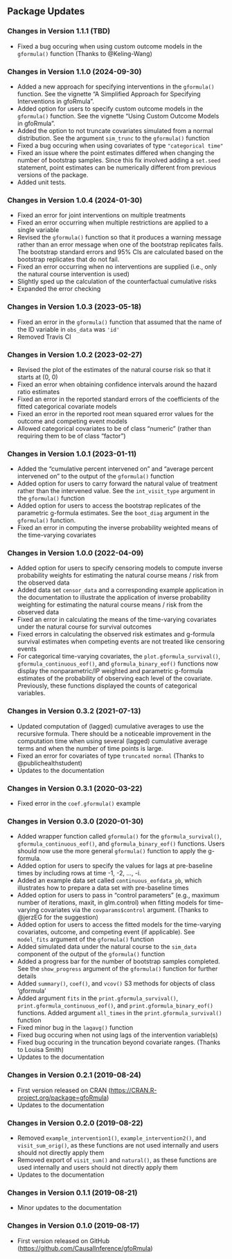 ## Package Updates

### Changes in Version 1.1.1 (TBD)

-   Fixed a bug occuring when using custom outcome models in the
    `gformula()` function (Thanks to @Keling-Wang)

### Changes in Version 1.1.0 (2024-09-30)

-   Added a new approach for specifying interventions in the
    `gformula()` function. See the vignette “A Simplified Approach for
    Specifying Interventions in gfoRmula”.
-   Added option for users to specify custom outcome models in the
    `gformula()` function. See the vignette “Using Custom Outcome Models
    in gfoRmula”.
-   Added the option to not truncate covariates simulated from a normal
    distribution. See the argument `sim_trunc` to the `gformula()`
    function
-   Fixed a bug occuring when using covariates of type
    `"categorical time"`
-   Fixed an issue where the point estimates differed when changing the
    number of bootstrap samples. Since this fix involved adding a
    `set.seed` statement, point estimates can be numerically different
    from previous versions of the package.
-   Added unit tests.

### Changes in Version 1.0.4 (2024-01-30)

-   Fixed an error for joint interventions on multiple treatments
-   Fixed an error occurring when multiple restrictions are applied to a
    single variable
-   Revised the `gformula()` function so that it produces a warning
    message rather than an error message when one of the bootstrap
    replicates fails. The bootstrap standard errors and 95% CIs are
    calculated based on the bootstrap replicates that do not fail.
-   Fixed an error occurring when no interventions are supplied (i.e.,
    only the natural course intervention is used)
-   Slightly sped up the calculation of the counterfactual cumulative
    risks
-   Expanded the error checking

### Changes in Version 1.0.3 (2023-05-18)

-   Fixed an error in the `gformula()` function that assumed that the
    name of the ID variable in `obs_data` was `'id'`
-   Removed Travis CI

### Changes in Version 1.0.2 (2023-02-27)

-   Revised the plot of the estimates of the natural course risk so that
    it starts at (0, 0)
-   Fixed an error when obtaining confidence intervals around the hazard
    ratio estimates
-   Fixed an error in the reported standard errors of the coefficients
    of the fitted categorical covariate models
-   Fixed an error in the reported root mean squared error values for
    the outcome and competing event models
-   Allowed categorical covariates to be of class “numeric” (rather than
    requiring them to be of class “factor”)

### Changes in Version 1.0.1 (2023-01-11)

-   Added the “cumulative percent intervened on” and “average percent
    intervened on” to the output of the `gformula()` function
-   Added option for users to carry forward the natural value of
    treatment rather than the intervened value. See the `int_visit_type`
    argument in the `gformula()` function
-   Added option for users to access the bootstrap replicates of the
    parametric g-formula estimates. See the `boot_diag` argument in the
    `gformula()` function.
-   Fixed an error in computing the inverse probability weighted means
    of the time-varying covariates

### Changes in Version 1.0.0 (2022-04-09)

-   Added option for users to specify censoring models to compute
    inverse probability weights for estimating the natural course means
    / risk from the observed data
-   Added data set `censor_data` and a corresponding example application
    in the documentation to illustrate the application of inverse
    probability weighting for estimating the natural course means / risk
    from the observed data
-   Fixed an error in calculating the means of the time-varying
    covariates under the natural course for survival outcomes
-   Fixed errors in calculating the observed risk estimates and
    g-formula survival estimates when competing events are not treated
    like censoring events
-   For categorical time-varying covariates, the
    `plot.gformula_survival()`, `gformula_continuous_eof()`, and
    `gformula_binary_eof()` functions now display the nonparametric/IP
    weighted and parametric g-formula estimates of the probability of
    observing each level of the covariate. Previously, these functions
    displayed the counts of categorical variables.

### Changes in Version 0.3.2 (2021-07-13)

-   Updated computation of (lagged) cumulative averages to use the
    recursive formula. There should be a noticeable improvement in the
    computation time when using several (lagged) cumulative average
    terms and when the number of time points is large.
-   Fixed an error for covariates of type `truncated normal` (Thanks to
    @publichealthstudent)
-   Updates to the documentation

### Changes in Version 0.3.1 (2020-03-22)

-   Fixed error in the `coef.gformula()` example

### Changes in Version 0.3.0 (2020-01-30)

-   Added wrapper function called `gformula()` for the
    `gformula_survival()`, `gformula_continuous_eof()`, and
    `gformula_binary_eof()` functions. Users should now use the more
    general `gformula()` function to apply the g-formula.
-   Added option for users to specify the values for lags at
    pre-baseline times by including rows at time -1, -2, …, -i.
-   Added an example data set called `continuous_eofdata_pb`, which
    illustrates how to prepare a data set with pre-baseline times
-   Added option for users to pass in “control parameters” (e.g.,
    maximum number of iterations, maxit, in glm.control) when fitting
    models for time-varying covariates via the `covparams$control`
    argument. (Thanks to @jerzEG for the suggestion)
-   Added option for users to access the fitted models for the
    time-varying covariates, outcome, and competing event (if
    applicable). See `model_fits` argument of the `gformula()` function
-   Added simulated data under the natural course to the `sim_data`
    component of the output of the `gformula()` function
-   Added a progress bar for the number of bootstrap samples completed.
    See the `show_progress` argument of the `gformula()` function for
    further details
-   Added `summary()`, `coef()`, and `vcov()` S3 methods for objects of
    class ‘gformula’
-   Added argument `fits` in the `print.gformula_survival()`,
    `print.gformula_continuous_eof()`, and `print.gformula_binary_eof()`
    functions. Added argument `all_times` in the
    `print.gformula_survival()` function
-   Fixed minor bug in the `lagavg()` function
-   Fixed bug occuring when not using lags of the intervention
    variable(s)
-   Fixed bug occuring in the truncation beyond covariate ranges.
    (Thanks to Louisa Smith)
-   Updates to the documentation

### Changes in Version 0.2.1 (2019-08-24)

-   First version released on CRAN
    (<https://CRAN.R-project.org/package=gfoRmula>)
-   Updates to the documentation

### Changes in Version 0.2.0 (2019-08-22)

-   Removed `example_intervention1()`, `example_intervention2()`, and
    `visit_sum_orig()`, as these functions are not used internally and
    users should not directly apply them
-   Removed export of `visit_sum()` and `natural()`, as these functions
    are used internally and users should not directly apply them
-   Updates to the documentation

### Changes in Version 0.1.1 (2019-08-21)

-   Minor updates to the documentation

### Changes in Version 0.1.0 (2019-08-17)

-   First version released on GitHub
    (<https://github.com/CausalInference/gfoRmula>)
